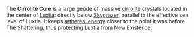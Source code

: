 The **Cirrolite Core** is a large geode of massive [cirrolite](<../Technology/Cirrolite.md>) crystals located in the center of [Luxtia](<./Luxtia.md>): directly below [Skygrazer](<./Skygrazer.md>), parallel to the effective sea level of Luxtia. It keeps [æthereal energy](<../Æther/Energy.md>) closer to the point it was before [The Shattering](<../Events/The Shattering.md>), thus protecting Luxtia from [New Existence](<./New Existence.md>).
